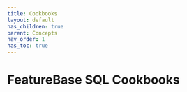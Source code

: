 ```yaml
---
title: Cookbooks
layout: default
has_children: true
parent: Concepts
nav_order: 1
has_toc: true
---
```

# FeatureBase SQL Cookbooks
